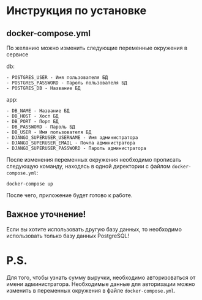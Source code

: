 
# Инструкция по установке

## docker-compose.yml

По желанию можно изменить следующие переменные окружения в сервисе

db:
```
- POSTGRES_USER - Имя пользователя БД
- POSTGRES_PASSWORD - Пароль пользователя БД
- POSTGRES_DB - Название БД
```

app:
```
- DB_NAME - Название БД 
- DB_HOST - Хост БД 
- DB_PORT - Порт БД 
- DB_PASSWORD - Пароль БД 
- DB_USER - Имя пользователя БД
- DJANGO_SUPERUSER_USERNAME - Имя администратора
- DJANGO_SUPERUSER_EMAIL - Почта администратора
- DJANGO_SUPERUSER_PASSWORD - Пароль администратора 
```

После изменения переменных окружения необходимо прописать следующую команду, находясь в одной директории с файлом `docker-compose.yml`:
```
docker-compose up
```

После чего, приложение будет готово к работе.

## Важное уточнение!
Если вы хотите использовать другую базу данных, то необходимо использовать только базу данных PostgreSQL!

# P.S.

Для того, чтобы узнать сумму выручки, необходимо авторизоваться от имени администратора. Необходимые данные для авторизации можно изменить в переменных окружения в файле 
`docker-compose.yml`.